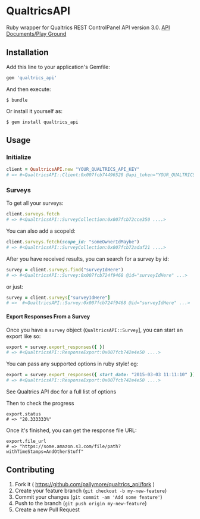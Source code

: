 # QualtricsAPI

Ruby wrapper for Qualtrics REST ControlPanel API version 3.0.
[API Documents/Play Ground](https://co1.qualtrics.com/APIDocs/)

## Installation

Add this line to your application's Gemfile:

```ruby
gem 'qualtrics_api'
```

And then execute:

    $ bundle

Or install it yourself as:

    $ gem install qualtrics_api

## Usage

### Initialize

```ruby
client = QualtricsAPI.new "YOUR_QUALTRICS_API_KEY"
# => #<QualtricsAPI::Client:0x007fcb74496528 @api_token="YOUR_QUALTRICS_API_KEY">
```

### Surveys

To get all your surveys:

```ruby
client.surveys.fetch
# => #<QualtricsAPI::SurveyCollection:0x007fcb72cce350 ....>
```

You can also add a scopeId:

```ruby
client.surveys.fetch(scope_id: "someOwnerIdMaybe")
# => #<QualtricsAPI::SurveyCollection:0x007fcb72adaf21 ....>
```

After you have received results, you can search for a survey by id:

```ruby
survey = client.surveys.find("surveyIdHere")
# => #<QualtricsAPI::Survey:0x007fcb724f9468 @id="surveyIdHere" ...>
```

or just:

```ruby
survey = client.surveys["surveyIdHere"]
# =>  #<QualtricsAPI::Survey:0x007fcb724f9468 @id="surveyIdHere" ...>
```

#### Export Responses From a Survey

Once you have a `survey` object (`QualtricsAPI::Survey`], you can start
an export like so:

```ruby
export = survey.export_responses({ })
# => #<QualtricsAPI::ResponseExport:0x007fcb742e4e50 ....>
```

You can pass any supported options in ruby style! eg:

```ruby
export = survey.export_responses({ start_date: "2015-03-03 11:11:10" })
# => #<QualtricsAPI::ResponseExport:0x007fcb742e4e50 ....>
```

See Qualtrics API doc for a full list of options

Then to check the progress

```
export.status
# => "20.333333%"
```

Once it's finished, you can get the response file URL:
```
export.file_url
# => "https://some.amazon.s3.com/file/path?withTimeStamps=AndOtherStuff"
```

## Contributing

1. Fork it ( https://github.com/pallymore/qualtrics_api/fork )
2. Create your feature branch (`git checkout -b my-new-feature`)
3. Commit your changes (`git commit -am 'Add some feature'`)
4. Push to the branch (`git push origin my-new-feature`)
5. Create a new Pull Request
